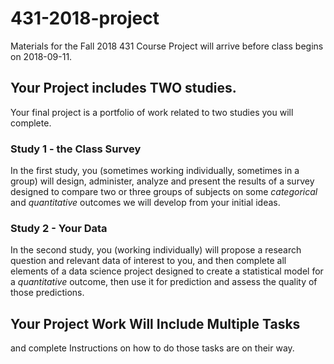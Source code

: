 # 431-2018-project

Materials for the Fall 2018 431 Course Project will arrive before class begins on 2018-09-11.

## Your Project includes TWO studies.

Your final project is a portfolio of work related to two studies you will complete.

### Study 1 - the Class Survey

In the first study, you (sometimes working individually, sometimes in a group) will design, administer, analyze and present the results of a survey designed to compare two or three groups of subjects on some *categorical* and *quantitative* outcomes we will develop from your initial ideas.

### Study 2 - Your Data

In the second study, you (working individually) will propose a research question and relevant data of interest to you, and then complete all elements of a data science project designed to create a statistical model for a *quantitative* outcome, then use it for prediction and assess the quality of those predictions.

## Your Project Work Will Include Multiple Tasks

and complete Instructions on how to do those tasks are on their way.